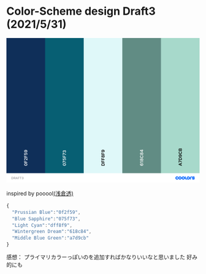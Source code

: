 # Color-Scheme design Draft3 (2021/5/31)

![draft3](./DRAFT3.png)

inspired by pooool[(浅倉透)](https://shinycolors.idolmaster.jp/idol/noctchill/toru.html)

```js
{
  "Prussian Blue":"0f2f59",
  "Blue Sapphire":"075f73",
  "Light Cyan":"dff8f9",
  "Wintergreen Dream":"618c84",
  "Middle Blue Green":"a7d9cb"
}
```

感想： プライマリカラーっぽいのを追加すればかなりいいなと思いました 好み的にも
